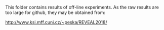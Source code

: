 This folder contains results of off-line experiments.
As the raw results are too large for github, they may be obtained from:

http://www.ksi.mff.cuni.cz/~peska/REVEAL2018/
